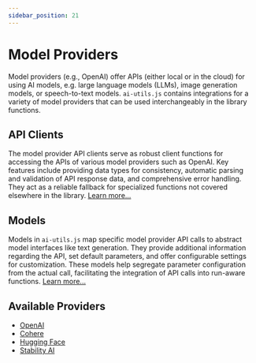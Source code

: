 ```yaml
---
sidebar_position: 21
---
```


# Model Providers

Model providers (e.g., OpenAI) offer APIs (either local or in the cloud) for using AI models, e.g. large language models (LLMs), image generation models, or speech-to-text models. `ai-utils.js` contains integrations for a variety of model providers that can be used interchangeably in the library functions.

## API Clients

The model provider API clients serve as robust client functions for accessing the APIs of various model providers such as OpenAI. Key features include providing data types for consistency, automatic parsing and validation of API response data, and comprehensive error handling. They act as a reliable fallback for specialized functions not covered elsewhere in the library. [Learn more...](/concept/model-provider/api-clients)

## Models

Models in `ai-utils.js` map specific model provider API calls to abstract model interfaces like text generation. They provide additional information regarding the API, set default parameters, and offer configurable settings for customization. These models help segregate parameter configuration from the actual call, facilitating the integration of API calls into run-aware functions. [Learn more...](/concept/model-provider/models)

## Available Providers

- [OpenAI](/integration/model-provider/openai)
- [Cohere](/integration/model-provider/cohere)
- [Hugging Face](/integration/model-provider/huggingface)
- [Stability AI](/integration/model-provider/stability)
